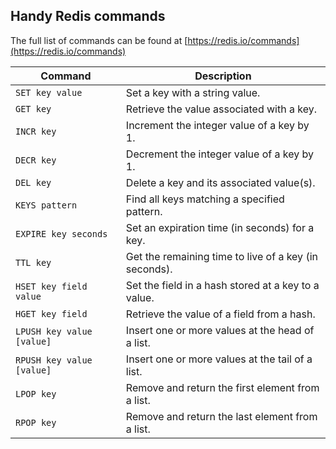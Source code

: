 ## Handy Redis commands

The full list of commands can be found at [https://redis.io/commands](https://redis.io/commands)

| Command                     | Description                                           |
| --------------------------- | ----------------------------------------------------- |
| `SET key value`           | Set a key with a string value.                        |
| `GET key`                 | Retrieve the value associated with a key.             |
| `INCR key`                | Increment the integer value of a key by 1.            |
| `DECR key`                | Decrement the integer value of a key by 1.            |
| `DEL key`                 | Delete a key and its associated value(s).             |
| `KEYS pattern`            | Find all keys matching a specified pattern.           |
| `EXPIRE key seconds`      | Set an expiration time (in seconds) for a key.        |
| `TTL key`                 | Get the remaining time to live of a key (in seconds). |
| `HSET key field value`    | Set the field in a hash stored at a key to a value.   |
| `HGET key field`          | Retrieve the value of a field from a hash.            |
| `LPUSH key value [value]` | Insert one or more values at the head of a list.      |
| `RPUSH key value [value]` | Insert one or more values at the tail of a list.      |
| `LPOP key`                | Remove and return the first element from a list.      |
| `RPOP key`                | Remove and return the last element from a list.       |
